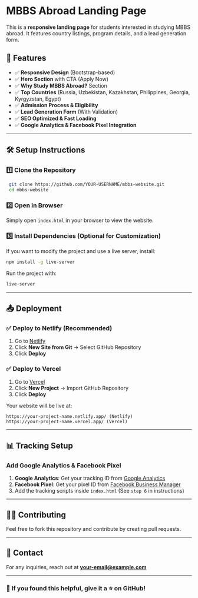 # MBBS Abroad Landing Page

This is a **responsive landing page** for students interested in studying MBBS abroad. It features country listings, program details, and a lead generation form.

## 🚀 Features
- ✅ **Responsive Design** (Bootstrap-based)
- ✅ **Hero Section** with CTA (Apply Now)
- ✅ **Why Study MBBS Abroad?** Section
- ✅ **Top Countries** (Russia, Uzbekistan, Kazakhstan, Philippines, Georgia, Kyrgyzstan, Egypt)
- ✅ **Admission Process & Eligibility**
- ✅ **Lead Generation Form** (With Validation)
- ✅ **SEO Optimized & Fast Loading**
- ✅ **Google Analytics & Facebook Pixel Integration**

---

## 🛠️ Setup Instructions

### **1️⃣ Clone the Repository**
```sh
 git clone https://github.com/YOUR-USERNAME/mbbs-website.git
 cd mbbs-website
```

### **2️⃣ Open in Browser**
Simply open `index.html` in your browser to view the website.

### **3️⃣ Install Dependencies (Optional for Customization)**
If you want to modify the project and use a live server, install:
```sh
npm install -g live-server
```
Run the project with:
```sh
live-server
```

---

## 📤 Deployment

### **✅ Deploy to Netlify** (Recommended)
1. Go to [Netlify](https://www.netlify.com/)
2. Click **New Site from Git** → Select GitHub Repository
3. Click **Deploy**

### **✅ Deploy to Vercel**
1. Go to [Vercel](https://vercel.com/)
2. Click **New Project** → Import GitHub Repository
3. Click **Deploy**

Your website will be live at:
```
https://your-project-name.netlify.app/ (Netlify)
https://your-project-name.vercel.app/ (Vercel)
```

---

## 📊 Tracking Setup
### **Add Google Analytics & Facebook Pixel**
1. **Google Analytics**: Get your tracking ID from [Google Analytics](https://analytics.google.com/)
2. **Facebook Pixel**: Get your pixel ID from [Facebook Business Manager](https://business.facebook.com/)
3. Add the tracking scripts inside `index.html` (See `step 6` in instructions)

---

## 👨‍💻 Contributing
Feel free to fork this repository and contribute by creating pull requests.

---

## 📩 Contact
For any inquiries, reach out at **your-email@example.com**

---

### 🌟 If you found this helpful, give it a ⭐ on GitHub!
